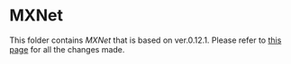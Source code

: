 # MXNet 

This folder contains *MXNet* that is based on ver.0.12.1.
Please refer to 
[this page](https://github.com/UofT-EcoSystem/incubator-mxnet/compare/apache:v0.12.0...UofT-EcoSystem:bojian/Echo-Refactored)
for all the changes made.
